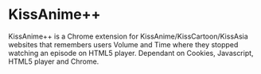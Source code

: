 # KissAnime++
KissAnime++ is a Chrome extension for KissAnime/KissCartoon/KissAsia websites that remembers users Volume and Time where they stopped watching an episode on HTML5 player.
Dependant on Cookies, Javascript, HTML5 player and Chrome.
